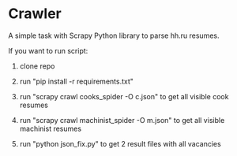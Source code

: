 # Crawler
A simple task with Scrapy Python library to parse hh.ru resumes.


If you want to run script:

1) clone repo

2) run "pip install -r requirements.txt"

3) run "scrapy crawl cooks_spider -O c.json" to get all visible cook resumes

4) run "scrapy crawl machinist_spider -O m.json" to get all visible machinist resumes

5) run "python json_fix.py" to get 2 result files with all vacancies
